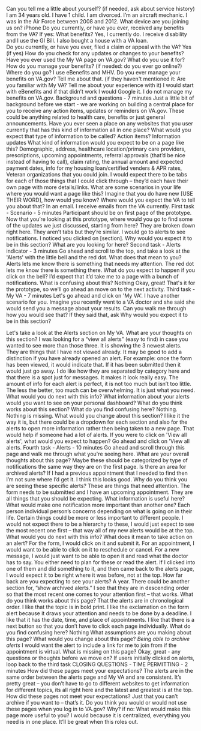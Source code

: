 Can you tell me a little about yourself? (if needed, ask about service history)
I am 34 years old. I have 1 child. I am divorced. I’m an aircraft mechanic. I was in the Air Force between 2008 and 2012.
What device are you joining us on?
iPhone
Do you currently, or have you ever, received any benefits from the VA?
If yes: What benefits?
Yes, I currently do. I receive disability and I use the GI Bill. I also bought a house with a VA loan.  
Do you currently, or have you ever, filed a claim or appeal with the VA?
Yes
(if yes) How do you check for any updates or changes to your benefits?
Have you ever used the My VA page on VA.gov? What do you use it for?
How do you manage your benefits?
(if needed: do you ever go online?) Where do you go?
I use eBenefits and MHV. 
Do you ever manage your benefits on VA.gov? Tell me about that.
(if they haven't mentioned it: Are you familiar with My VA? Tell me about your experience with it)
I would start with eBenefits and if that didn’t work I would Google it. I do not manage my benefits on VA.gov.
Background and questions - 7 minutes
Just a little bit of background before we start - we are working on building a central place for you to receive any action items, updates or reminders on VA.gov. These could be anything related to health care, benefits or just general announcements.
Have you ever seen a place on any websites that you user currently that has this kind of information all in one place?
What would you expect that type of information to be called?
Action items? Information updates
What kind of information would you expect to be on a page like this?
Demographic, address, healthcare location/primary care providers, prescriptions, upcoming appointments, referral approvals (that’d be nice instead of having to call), claim rating, the annual amount and expected payment dates, info for my housing loan/certified venders & APR rates, Veteran organizations that you could join. 
I would expect there to be tabs for each of those things that I could click through – they’d each have their own page with more details/links. 
What are some scenarios in your life where you would want a page like this?
Imagine that you do have new [USE THEIR WORD], how would you know?
Where would you expect the VA to tell you about that?
In an email. I receive emails from the VA currently. 
First task - Scenario - 5 minutes
Participant should be on first page of the prototype.
Now that you’re looking at this prototype, where would you go to find some of the updates we just discussed, starting from here?
They are broken down right here. They aren’t tabs but they’re similar. I would go to alerts to see notifications. 
I noticed you clicked on [section].
Why would you expect it to be in this section?
What are you looking for here?
Second task - Alerts indicator - 3 minutes
Go ahead and scroll to the top, and take a look at the 'Alerts' with the little bell and the red dot.
What does that mean to you?
Alerts lets me know there is something that needs my attention. The red dot lets me know there is something there. 
What do you expect to happen if you click on the bell?
I’d expect that it’d take me to a page with a bunch of notifications.
What is confusing about this?
Nothing
Okay, great! That's it for the prototype, so we'll go ahead an move on to the next activity.
Third task - My VA - 7 minutes
Let's go ahead and click on 'My VA'. I have another scenario for you. Imagine you recently went to a VA doctor and she said she would send you a message about your results. Can you walk me through how you would see that?
If they said that, ask
Why would you expect it to be in this section?

Let's take a look at the Alerts section on My VA.
What are your thoughts on this section?
I was looking for a “view all alerts” (easy to find) in case you wanted to see more than those three. It is showing the 3 newest alerts. They are things that I have not viewed already. It may be good to add a distinction if you have already opened an alert. For example: once the form has been viewed, it would indicate that. If it has been submitted then it would just go away.
I do like how they are separated by category here and that there is a spot just for messages. It makes it look really easy. 
The amount of info for each alert is perfect, it is not too much but isn’t too little. The less the better, too much can be overwhelming. It is just what you need.
What would you do next with this info?
What information about your alerts would you want to see on your personal dashboard?
What do you think works about this section?
What do you find confusing here?
Nothing. Nothing is missing.
What would you change about this section?
I like it the way it is, but there could be a dropdown for each section and also for the alerts to open more information rather then being taken to a new page. That would help if someone had a lot of alerts. 
If you were to click on 'View all alerts', what would you expect to happen?
Go ahead and click on 'View all alerts.
Fourth task - Alerts - 10 minutes
Go ahead and scroll through this page and walk me through what you're seeing here.
What are your overall thoughts about this page?
Maybe these should be categorized by type of notifications the same way they are on the first page. Is there an area for archived alerts? If I had a previous appointment that I needed to find then I’m not sure where I’d get it.
I think this looks good.
Why do you think you are seeing these specific alerts?
These are things that need attention. The form needs to be submitted and I have an upcoming appointment. They are all things that you should be expecting.
What information is useful here?
What would make one notification more important than another one?
Each person individual person’s concerns depending on what is going on in their life. Certain things could be more or less important to different people. I would not expect there to be a hierarchy to these, I would just expect to see the most recent one first – that way all of my new alerts would be at the top. 
What would you do next with this info?
What does it mean to take action on an alert?
For the form, I would click on it and submit it. For an appointment, I would want to be able to click on it to reschedule or cancel. For a new message,  I would just want to be able to open it and read what the doctor has to say. 
You either need to plan for these or read the alert. If I clicked into one of them and did something to it, and then came back to the alerts page, I would expect it to be right where it was before, not at the top.
How far back are you expecting to see your alerts?
A year. There could be another section for, ”show archived alerts.” I see that they are in descending order so that the most recent one comes to your attention first – that works.
What do you think works about this page?
That the alerts are in chronological order. I like that the topic is in bold print. I like the exclamation on the form alert because it draws your attention and needs to be done by a deadline. I like that it has the date, time, and place of appointments. I like that there is a next button so that you don’t have to click each page individually. 
What do you find confusing here?
Nothing
What assumptions are you making about this page?
What would you change about this page?
*Being able to archive alerts*
I would want the alert to include a link for me to join from if the appointment is virtual.
What is missing on this page?
Okay, great - any questions or thoughts before we move on?
If users initially clicked on alerts, loop back to the third task
CLOSING QUESTIONS - TIME PERMITTING - 2 minutes
How did these pages meet your expectations?
The alerts are in the same order between the alerts page and My VA and are consistent. It’s pretty great – you don’t have to go to different websites to get information for different topics, its all right here and the latest and greatest is at the top. 
How did these pages not meet your expectations?
Just that you can’t archive if you want to – that’s it.
Do you think you would or would not use these pages when you log in to VA.gov? Why?
if no: What would make this page more useful to you?
I would because it is centralized, everything you need is in one place. It’ll be great when this roles out. 
